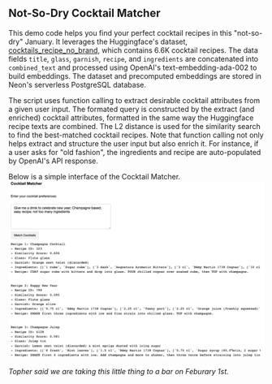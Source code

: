 
## Not-So-Dry Cocktail Matcher
This demo code helps you find your perfect cocktail recipes in this "not-so-dry" January. It leverages the Huggingface's dataset, [cocktails_recipe_no_brand](https://huggingface.co/datasets/erwanlc/cocktails_recipe_no_brand), which contains 6.6K cocktail recipes. The data fields `title`, `glass`, `garnish`, `recipe`, and `ingredients` are concatenated into `combined_text` and processed using OpenAI's text-embedding-ada-002 to build embeddings. The dataset and precomputed embeddings are stored in Neon's serverless PostgreSQL database.

The script uses function calling to extract desirable cocktail attributes from a given user input. The formated query is constructed by the extract (and enriched) cocktail attributes, formatted in the same way the Huggingface recipe texts are combined. The L2 distance is used for the similarity search to find the best-matched cocktail recipes. Note that function calling not only helps extract and structure the user input but also enrich it. For instance, if a user asks for "old fashion", the ingredients and recipe are auto-populated by OpenAI's API response.

Below is a simple interface of the Cocktail Matcher.
![Alt text](image.png)

*Topher said we are taking this little thing to a bar on Feburary 1st.*